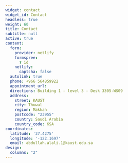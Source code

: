 ```yaml
---
widget: contact
widget_id: Contact
headless: true
weight: 60
title: Contact
subtitle: null
active: true
content:
  form:
    provider: netlify
    formspree:
      ? id
    netlify:
      captcha: false
  autolink: true
  phone: +966 564859922
  appointment_url: 
  directions: Building 1 - level 3 - Desk 3305-WS09
  address:
    street: KAUST
    city: Thuwal
    region: Makkah
    postcode: "23955"
    country: Saudi Arabia
    country_code: KSA
coordinates:
  latitude: '37.4275'
  longitude: '-122.1697'
  email: abdullah.alali.1@kaust.edu.sa
design:
  columns: "2"
---
```

<!-- ---
# An instance of the Contact widget.
# Documentation: https://sourcethemes.com/academic/docs/page-builder/
widget: contact

# This file represents a page section.
headless: true

# Order that this section appears on the page.
weight: 60

title: Contact
subtitle:

content:
  # Automatically link email and phone or display as text?
  autolink: true
  
  # Email form provider
  form:
    provider: netlify
    formspree:
      id:
    netlify:
      # Enable CAPTCHA challenge to reduce spam?
      captcha: false
  
design:
  columns: '2'
--- -->
